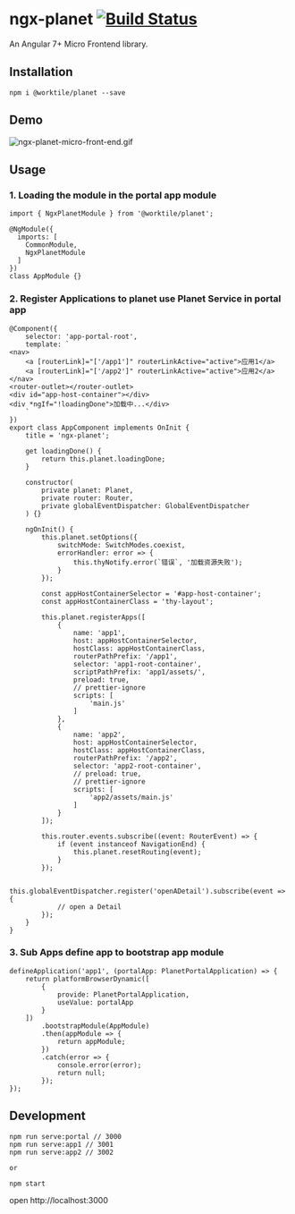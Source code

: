 # ngx-planet [![Build Status](https://travis-ci.org/worktile/ngx-planet.svg?branch=master)](https://travis-ci.org/worktile/ngx-planet)

An Angular 7+ Micro Frontend library.

## Installation

```
npm i @worktile/planet --save
```

## Demo

![ngx-planet-micro-front-end.gif](https://github.com/worktile/ngx-planet/blob/master/src/assets/ngx-planet-micro-front-end.gif?raw=true)

## Usage

### 1. Loading the module in the portal app module

```
import { NgxPlanetModule } from '@worktile/planet';

@NgModule({
  imports: [
    CommonModule,
    NgxPlanetModule
  ]
})
class AppModule {}
```

### 2. Register Applications to planet use Planet Service in portal app

```
@Component({
    selector: 'app-portal-root',
    template: `
<nav>
    <a [routerLink]="['/app1']" routerLinkActive="active">应用1</a>
    <a [routerLink]="['/app2']" routerLinkActive="active">应用2</a>
</nav>
<router-outlet></router-outlet>
<div id="app-host-container"></div>
<div *ngIf="!loadingDone">加载中...</div>
    `
})
export class AppComponent implements OnInit {
    title = 'ngx-planet';

    get loadingDone() {
        return this.planet.loadingDone;
    }

    constructor(
        private planet: Planet,
        private router: Router,
        private globalEventDispatcher: GlobalEventDispatcher
    ) {}

    ngOnInit() {
        this.planet.setOptions({
            switchMode: SwitchModes.coexist,
            errorHandler: error => {
                this.thyNotify.error(`错误`, '加载资源失败');
            }
        });

        const appHostContainerSelector = '#app-host-container';
        const appHostContainerClass = 'thy-layout';

        this.planet.registerApps([
            {
                name: 'app1',
                host: appHostContainerSelector,
                hostClass: appHostContainerClass,
                routerPathPrefix: '/app1',
                selector: 'app1-root-container',
                scriptPathPrefix: 'app1/assets/',
                preload: true,
                // prettier-ignore
                scripts: [
                    'main.js'
                ]
            },
            {
                name: 'app2',
                host: appHostContainerSelector,
                hostClass: appHostContainerClass,
                routerPathPrefix: '/app2',
                selector: 'app2-root-container',
                // preload: true,
                // prettier-ignore
                scripts: [
                    'app2/assets/main.js'
                ]
            }
        ]);

        this.router.events.subscribe((event: RouterEvent) => {
            if (event instanceof NavigationEnd) {
                this.planet.resetRouting(event);
            }
        });

        this.globalEventDispatcher.register('openADetail').subscribe(event => {
            // open a Detail
        });
    }
}
```

### 3. Sub Apps define app to bootstrap app module

```
defineApplication('app1', (portalApp: PlanetPortalApplication) => {
    return platformBrowserDynamic([
        {
            provide: PlanetPortalApplication,
            useValue: portalApp
        }
    ])
        .bootstrapModule(AppModule)
        .then(appModule => {
            return appModule;
        })
        .catch(error => {
            console.error(error);
            return null;
        });
});
```

## Development

```
npm run serve:portal // 3000
npm run serve:app1 // 3001
npm run serve:app2 // 3002

or

npm start
```

open http://localhost:3000
